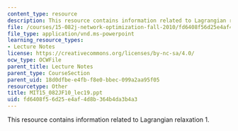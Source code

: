 ```yaml
---
content_type: resource
description: This resource contains information related to Lagrangian relaxation 1.
file: /courses/15-082j-network-optimization-fall-2010/fd6408f56d25e4af4d8b364b4da3b4a3_MIT15_082JF10_lec19.ppt
file_type: application/vnd.ms-powerpoint
learning_resource_types:
- Lecture Notes
license: https://creativecommons.org/licenses/by-nc-sa/4.0/
ocw_type: OCWFile
parent_title: Lecture Notes
parent_type: CourseSection
parent_uid: 18d0dfbe-e4fb-f8e0-bbec-099a2aa95f05
resourcetype: Other
title: MIT15_082JF10_lec19.ppt
uid: fd6408f5-6d25-e4af-4d8b-364b4da3b4a3
---
```

This resource contains information related to Lagrangian relaxation 1.